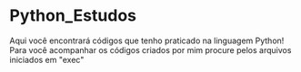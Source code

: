 # Python_Estudos
 Aqui você encontrará códigos que tenho praticado na linguagem Python! 
 Para você acompanhar os códigos criados por mim procure pelos arquivos iniciados em "exec"
